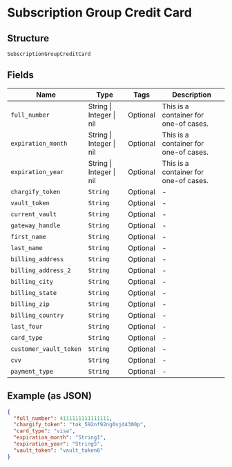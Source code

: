 
# Subscription Group Credit Card

## Structure

`SubscriptionGroupCreditCard`

## Fields

| Name | Type | Tags | Description |
|  --- | --- | --- | --- |
| `full_number` | String \| Integer \| nil | Optional | This is a container for one-of cases. |
| `expiration_month` | String \| Integer \| nil | Optional | This is a container for one-of cases. |
| `expiration_year` | String \| Integer \| nil | Optional | This is a container for one-of cases. |
| `chargify_token` | `String` | Optional | - |
| `vault_token` | `String` | Optional | - |
| `current_vault` | `String` | Optional | - |
| `gateway_handle` | `String` | Optional | - |
| `first_name` | `String` | Optional | - |
| `last_name` | `String` | Optional | - |
| `billing_address` | `String` | Optional | - |
| `billing_address_2` | `String` | Optional | - |
| `billing_city` | `String` | Optional | - |
| `billing_state` | `String` | Optional | - |
| `billing_zip` | `String` | Optional | - |
| `billing_country` | `String` | Optional | - |
| `last_four` | `String` | Optional | - |
| `card_type` | `String` | Optional | - |
| `customer_vault_token` | `String` | Optional | - |
| `cvv` | `String` | Optional | - |
| `payment_type` | `String` | Optional | - |

## Example (as JSON)

```json
{
  "full_number": 4111111111111111,
  "chargify_token": "tok_592nf92ng0sjd4300p",
  "card_type": "visa",
  "expiration_month": "String1",
  "expiration_year": "String5",
  "vault_token": "vault_token6"
}
```

